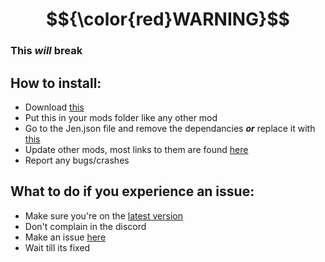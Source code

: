 # $${\color{red}WARNING}$$
### This *will* break

## How to install:
- Download [this](https://github.com/Dragokillfist/almanac-patches/archive/refs/heads/main.zip)
- Put this in your mods folder like any other mod
- Go to the Jen.json file and remove the dependancies ***or*** replace it with [this](https://github.com/Dragokillfist/almanac-patches/blob/d000e4778c4fb7dc21ad831eba98fd222c679bbd/example%20Jen.json%20file)
- Update other mods, most links to them are found [here](https://github.com/Dragokillfist/common-balatro-mod-update-links/blob/main/README.md)
- Report any bugs/crashes

## What to do if you experience an issue:
- Make sure you're on the [latest version](https://github.com/Dragokillfist/almanac-patches/archive/refs/heads/main.zip)
- Don't complain in the discord
- Make an issue [here](https://github.com/Dragokillfist/almanac-patches/issues)
- Wait till its fixed
